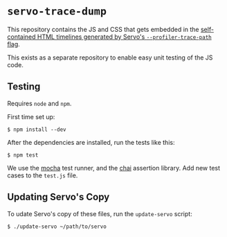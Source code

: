 # `servo-trace-dump`

This repository contains the JS and CSS that gets embedded in the
[self-contained HTML timelines generated by Servo's `--profiler-trace-path` flag](https://github.com/servo/servo/wiki/Profiling#generating-timelines).

This exists as a separate repository to enable easy unit testing of the JS code.

## Testing

Requires `node` and `npm`.

First time set up:

```
$ npm install --dev
```

After the dependencies are installed, run the tests like this:

```
$ npm test
```

We use the [mocha](http://mochajs.org/) test runner, and the
[chai](http://chaijs.com/) assertion library. Add new test cases to the
`test.js` file.

## Updating Servo's Copy

To udate Servo's copy of these files, run the `update-servo` script:

```
$ ./update-servo ~/path/to/servo
```
